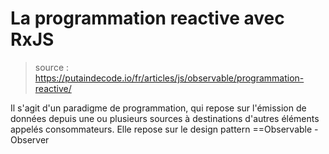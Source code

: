 # La programmation reactive avec RxJS

> source :
> https://putaindecode.io/fr/articles/js/observable/programmation-reactive/

Il s'agit d'un paradigme de programmation, qui repose sur l'émission de données depuis une ou plusieurs sources à destinations d'autres éléments appelés consommateurs. Elle repose sur le design pattern ==Observable - Observer
<!--stackedit_data:
eyJoaXN0b3J5IjpbLTE4NDI3OTkzNzRdfQ==
-->